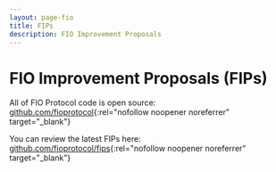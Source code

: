 ```yaml
---
layout: page-fio
title: FIPs
description: FIO Improvement Proposals
---
```


# FIO Improvement Proposals (FIPs)

All of FIO Protocol code is open source: [github.com/fioprotocol](https://github.com/fioprotocol){:rel="nofollow noopener noreferrer" target="_blank"}

You can review the latest FIPs here: [github.com/fioprotocol/fips](https://github.com/fioprotocol/fips){:rel="nofollow noopener noreferrer" target="_blank"}


